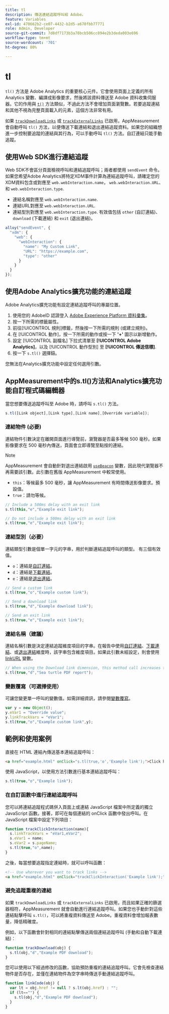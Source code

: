 ```yaml
---
title: tl
description: 傳送連結追蹤呼叫給 Adobe。
feature: Variables
exl-id: 470662b2-ce07-4432-b2d5-a670fbb77771
role: Admin, Developer
source-git-commit: 7d8df7173b3a78bcb506cc894e2b3deda003e696
workflow-type: tm+mt
source-wordcount: '701'
ht-degree: 80%

---
```


# tl

`tl()` 方法是 Adobe Analytics 的重要核心元件。它會使用頁面上定義的所有 Analytics 變數、編譯成影像要求，然後將該資料傳送至 Adobe 資料收集伺服器。它的作用與 [`t()`](t-method.md) 方法類似，不過此方法不會增加頁面瀏覽數。若要追蹤連結和其他不視為完整頁面載入的元素，這個方法非常有用。

如果 [`trackDownloadLinks`](../config-vars/trackdownloadlinks.md) 或 [`trackExternalLinks`](../config-vars/trackexternallinks.md) 已啟用，AppMeasurement 會自動呼叫 `tl()` 方法，以便傳送下載連結和退出連結追蹤資料。如果您的組織想進一步控制要追蹤的連結與其行為，可以手動呼叫 `tl()` 方法。自訂連結只能手動追蹤。

## 使用Web SDK進行連結追蹤

Web SDK不會區分頁面檢視呼叫和連結追蹤呼叫；兩者都使用 `sendEvent` 命令。 如果您希望Adobe Analytics將特定XDM事件計算為連結追蹤呼叫，請確定您的XDM資料包含或對應至 `web.webInteraction.name`， `web.webInteraction.URL`、和 `web.webInteraction.type`.

* 連結名稱對應至 `web.webInteraction.name`.
* 連結URL對應至 `web.webInteraction.URL`.
* 連結型別對應至 `web.webInteraction.type`. 有效值包括 `other` (自訂連結)、`download` (下載連結) 和 `exit` (退出連結)。

```js
alloy("sendEvent", {
  "xdm": {
    "web": {
      "webInteraction": {
        "name": "My Custom Link",
        "URL": "https://example.com",
        "type": "other"
      }
    }
  }
});
```

## 使用Adobe Analytics擴充功能的連結追蹤

Adobe Analytics擴充功能有設定連結追蹤呼叫的專屬位置。

1. 使用您的 AdobeID 認證登入 [Adobe Experience Platform 資料彙集](https://experience.adobe.com/data-collection)。
1. 按一下所需的標籤屬性。
1. 前往[!UICONTROL 規則]標籤，然後按一下所需的規則 (或建立規則)。
1. 在 [!UICONTROL 動作]，按一下所需的動作或按一下 **&#39;+&#39;** 圖示以新增動作。
1. 設定 [!UICONTROL 副檔名] 下拉式清單至 **[!UICONTROL Adobe Analytics]**，以及 [!UICONTROL 動作型別] 至 **[!UICONTROL 傳送信標]**.
1. 按一下 `s.tl()` 選擇鈕。

您無法在Analytics擴充功能中設定任何選用引數。

## AppMeasurement中的s.tl()方法和Analytics擴充功能自訂程式碼編輯器

當您想要傳送追蹤呼叫至 Adobe 時，請呼叫 `s.tl()` 方法。

```js
s.tl([Link object],[Link type],[Link name],[Override variable]);
```

### 連結物件 (必要)

連結物件引數決定在離開頁面進行導覽前，瀏覽器是否最多等候 500 毫秒。如果影像要求在 500 毫秒內傳送，頁面會立即導覽至點按的連結。

>[!NOTE]
>
>AppMeasurement 會自動針對退出連結啟用 [`useBeacon`](../config-vars/usebeacon.md) 變數，因此現代瀏覽器不再需要該引數。此引數在舊版 AppMeasurement 中較常使用。

* `this`：等候最多 500 毫秒，讓 AppMeasurement 有時間傳送影像要求。預設值。
* `true`：請勿等候。

```JavaScript
// Include a 500ms delay with an exit link
s.tl(this,"e","Example exit link");

// Do not include a 500ms delay with an exit link
s.tl(true,"e","Example exit link");
```

### 連結型別（必要）

連結類型引數是個單一字元的字串，用於判斷連結追蹤呼叫的類型。 有三個有效值。

* `o`：連結是[自訂連結](/help/components/dimensions/custom-link.md)。
* `d`：連結是[下載連結](/help/components/dimensions/download-link.md)。
* `e`：連結是[退出連結](/help/components/dimensions/exit-link.md)。

```js
// Send a custom link
s.tl(true,"o","Example custom link");

// Send a download link
s.tl(true,"d","Example download link");

// Send an exit link
s.tl(true,"e","Example exit link");
```

### 連結名稱（建議）

連結名稱引數是決定連結追蹤維度項目的字串。在報告中使用[自訂連結](/help/components/dimensions/custom-link.md)、[下載連結](/help/components/dimensions/download-link.md)、或[退出連結](/help/components/dimensions/exit-link.md)維度時，該字串包含維度項目。如果此引數未經設定，則會使用 [linkURL](../config-vars/linkurl.md) 變數。

```js
// When using the Download link dimension, this method call increases the occurrences metric for "Sea turtle PDF report" by 1.
s.tl(true,"d","Sea turtle PDF report");
```

### 變數覆寫（可選擇使用）

可讓您變更單一呼叫的變數值。如需詳細資訊，請參閱[變數覆寫](../../js/overrides.md)。

```js
var y = new Object();
y.eVar1 = "Override value";
y.linkTrackVars = "eVar1";
s.tl(true,"o","Example custom link",y);
```

## 範例和使用案例

直接在 HTML 連結內傳送基本連結追蹤呼叫：

```HTML
<a href="example.html" onClick="s.tl(true,'o','Example link');">Click here</a>
```

使用 JavaScript，以使用方法引數進行基本連結追蹤呼叫：

```JavaScript
s.tl(true,"o","Example link");
```

### 在自訂函數中進行連結追蹤呼叫

您可以將連結追蹤程式碼併入頁面上或連結 JavaScript 檔案中所定義的獨立 JavaScript 函數。接著，即可在每個連結的 onClick 函數中發出呼叫。在 JavaScript 檔案中設定下列項目：

```JavaScript
function trackClickInteraction(name){
  s.linkTrackVars = "eVar1,eVar2";
  s.eVar1 = name;
  s.eVar2 = s.pageName;
  s.tl(true,"o",name);
}
```

之後，每當想要追蹤指定連結時，就可以呼叫函數：

```HTML
<!-- Use wherever you want to track links -->
<a href="example.html" onClick="trackClickInteraction('Example link');">Click here</a>
```

### 避免追蹤重複的連結

如果 `trackDownloadLinks` 或 `trackExternalLinks` 已啟用，而且如果正確的篩選器相符，AppMeasurement 就會自動進行連結追蹤呼叫。如果您也手動針對這些連結點擊呼叫 `s.tl()`，可以將重複資料傳送至 Adobe。重複資料會增加報表數量，降低精確度。

例如，以下函數會針對相同的連結點擊傳送兩個連結追蹤呼叫 (手動和自動下載連結)：

```JavaScript
function trackDownload(obj) {
  s.tl(obj,"d","Example PDF download");
}
```

您可以使用以下經過修改的函數，協助預防重複的連結追蹤呼叫。它會先檢查連結物件是否存在，並僅在連結物件為空字串時傳送手動連結追蹤呼叫。

```JavaScript
function linkCode(obj) {
  var lt = obj.href != null ? s.lt(obj.href) : "";
  if (lt=="") {
    s.tl(obj,"d","Example PDF download");
  }
}
```

